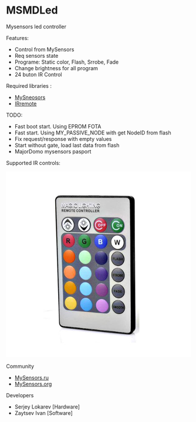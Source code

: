 # MSMDLed
Mysensors led controller

Features:
* Control from MySensors
* Req sensors state
* Programe: Static color, Flash, Srrobe, Fade
* Change brightness for all program
* 24 buton IR Control

Required libraries :
* [MySneosors](https://github.com/mysensors/MySensors/tree/master)
* [IRremote](https://github.com/z3t0/Arduino-IRremote)

TODO:
* Fast boot start. Using EPROM FOTA
* Fast start. Using MY_PASSIVE_NODE with get NodeID from flash
* Fix request/response with empty values
* Start without gate, load last data from flash
* MajorDomo mysensors pasport

Supported IR controls:

![24Button](https://github.com/Shagrat2/MSMDLed/raw/master/img/ctrl24.jpg)

Community
* [MySensors.ru](http://mysensors.ru)
* [MySensors.org](https://mysensors.org)

Developers
* Serjey Lokarev [Hardware]
* Zaytsev Ivan [Software]
